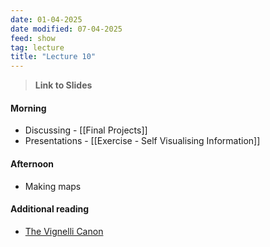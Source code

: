 ```yaml
---
date: 01-04-2025
date modified: 07-04-2025
feed: show
tag: lecture
title: "Lecture 10"
---
```


> **Link to Slides**

#### Morning
- Discussing - [[Final Projects]]
- Presentations - [[Exercise - Self Visualising Information]]
#### Afternoon
- Making maps

#### Additional reading

- [The Vignelli Canon](https://www.rit.edu/vignellicenter/sites/rit.edu.vignellicenter/files/documents/The%20Vignelli%20Canon.pdf)